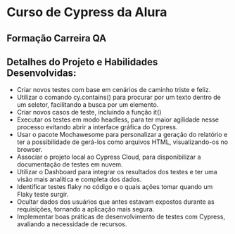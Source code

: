 # Curso de Cypress da Alura
## Formação Carreira QA
## Detalhes do Projeto e Habilidades Desenvolvidas: 
 - Criar novos testes com base em cenários de caminho triste e feliz.
- Utilizar o comando cy.contains() para procurar por um texto dentro de um seletor, facilitando a busca por um elemento.
- Criar novos casos de teste, incluindo a função it()
- Executar os testes em modo headless, para ter maior agilidade nesse processo evitando abrir a interface gráfica do Cypress.
- Usar o pacote Mochawesome para personalizar a geração do relatório e ter a possibilidade de gerá-los como arquivos HTML, visualizando-os no browser.
- Associar o projeto local ao Cypress Cloud, para disponibilizar a documentação de testes em nuvem.
- Utilizar o Dashboard para integrar os resultados dos testes e ter uma visão mais analítica e completa dos dados.
- Identificar testes flaky no código e o quais ações tomar quando um Flaky teste surgir.
- Ocultar dados dos usuários que antes estavam expostos durante as requisições, tornando a aplicação mais segura.
- Implementar boas práticas de desenvolvimento de testes com Cypress, avaliando a necessidade de recursos.
